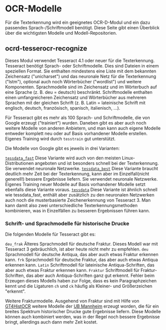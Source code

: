 # OCR-Modelle

Für die Texterkennung wird ein geeignetes OCR-D-Modul und ein dazu passendes
Sprach-/Schriftmodell benötigt. Diese Seite gibt einen Überblick über die
wichtigsten Modelle und Modell-Repositorien.

## ocrd-tesserocr-recognize

Dieses Modul verwendet Tesseract 4.1 oder neuer für die Texterkennung. Tesseract benötigt
Sprach- oder Schriftmodelle. Dies sind Dateien in einem speziellen Format. Sie enthalten
mindestens eine Liste mit dem bekannten Zeichensatz ("unicharset") und das neuronale Netz
für die Texterkennung ("lstm"), optional auch noch Wörterbücher ("wordlist") und weitere Komponenten.
Sprachmodelle sind im Zeichensatz und im Wörterbuch auf eine Sprache (z. B. deu = deutsch) beschränkt.
Schriftmodelle enthalten einen umfangreicheren Zeichensatz und Wörterbücher aus mehreren Sprachen mit
der gleichen Schrift (z. B. Latin = lateinische Schrift mit englisch, deutsch, französisch,
spanisch, italienisch, ...).

Für Tesseract gibt es mehr als 100 Sprach- und Schriftmodelle, die von Google erzeugt ("trainiert")
wurden. Daneben gibt es aber auch noch weitere Modelle von anderen Anbietern, und man kann auch eigene
Modelle entweder komplett neu oder auf Basis vorhandener Modelle erstellen. Eigenes Training wird durch
`tesstrain` gut unterstützt.

Die Modelle von Google gibt es jeweils in drei Varianten:

[`tessdata_fast`](https://github.com/tesseract-ocr/tessdata_fast) Diese Variante wird auch von den meisten
Linux-Distributionen angeboten und ist besonders schnell bei der Texterkennung. Sie verwendet neuronale Netzwerke.
[`tessdata_best`](https://github.com/tesseract-ocr/tessdata_best) Diese Variante braucht deutlich mehr Zeit bei der
Texterkennung, kann aber im Einzelfall(nicht generell!) bessere Ergebnisse liefern. Sie verwendet neuronale Netzwerke.
Eigenes Training neuer Modelle auf Basis vorhandener Modelle setzt ebenfalls diese Variante voraus.
[`tessdata`](https://github.com/tesseract-ocr/tessdata) Diese Variante ist ähnlich schnell wie tessdata_fast, enthält
aber zusätzlich zu den neuronalen Netzwerken auch noch die musterbasierte Zeichenerkennung von Tesseract 3.
Man kann damit also zwei unterschiedliche Texterkennungsmethoden kombinieren, was in Einzelfällen zu besseren Ergebnissen
führen kann.

### Schrift- und Sprachmodelle für historische Drucke
Die folgenden Modelle für Tesseract gibt es:

`deu_frak` Älteres Sprachmodell für deutsche Fraktur. Dieses Modell war mit Tesseract 3 gebräuchlich,
ist aber heute nicht mehr zu empfehlen.
`deu` Sprachmodell für deutsche Antiqua, das aber auch etwas Fraktur erkennen kann.
`frk` Sprachmodell für deutsche Fraktur, das aber auch etwas Antiqua erkennen kann.
`Latin` Schriftmodell für lateinische Antiqua-Schriften, das aber auch etwas Fraktur erkennen kann.
`Fraktur` Schriftmodell für Fraktur-Schriften, das aber auch Antiqua-Schriften ganz gut erkennt. Fehler beim
Erzeugen dieses Modells haben zur Folge, dass es kein Paragraphzeichen kennt und die Ligaturen `ch` und `ck`
häufig als Kleiner- und Größerzeichen "erkennt".

Weitere Frakturmodelle. Ausgehend von Fraktur sind mit Hilfe von [GT4HistOCR](https://zenodo.org/record/1344132)
weitere Modelle der [UB Mannheim](https://ub-backup.bib.uni-mannheim.de/~stweil/ocrd-train/data/Fraktur_5000000/)
erzeugt worden, die für ein breites Spektrum historischer Drucke gute Ergebnisse liefern. Diese Modelle können
auch kombiniert werden, was in der Regel noch bessere Ergebnisse bringt, allerdings auch dann mehr Zeit kostet.